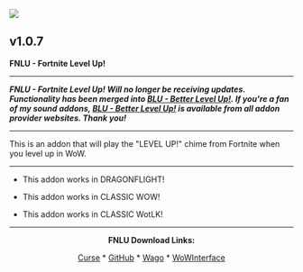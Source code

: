 [![](https://img.shields.io/static/v1?label=Donate&message=CashApp&color=brightgreen)](https://bit.ly/3fyxxSU)

v1.0.7
------------------------------

**FNLU - Fortnite Level Up!**

------------------------------

***FNLU - Fortnite Level Up! Will no longer be receiving updates. Functionality has been merged into [BLU - Better Level Up!](https://www.curseforge.com/wow/addons/blu-better-level-up "This link takes you to the Curseforge.com website, you may download it here and help support the developers."). If you're a fan of my sound addons, [BLU - Better Level Up!](https://www.curseforge.com/wow/addons/blu-better-level-up "This link takes you to the Curseforge.com website, you may download it here and help support the developers.") is available from all addon provider websites. Thank you!***

------------------------------

This is an addon that will play the "LEVEL UP!" chime from Fortnite when you level up in WoW.

------------------------------

- This addon works in DRAGONFLIGHT!

- This addon works in CLASSIC WOW!

- This addon works in CLASSIC WotLK!

------------------------------
<div align="center">

**FNLU Download Links:**

[Curse](https://www.curseforge.com/wow/addons/fnlu "This link takes you to the Curseforge.com website, you may download it here and help support the developers.") * [GitHub](https://github.com/donniedice/FNLU "This link takes you to the GitHub.com website, you may download it here.") * [Wago](https://addons.wago.io/addons/fnlu "This link takes you to the Wago.io website, you may download it here and help support the developers.") * [WoWInterface](https://wowinterface.com/downloads/info26253-FNLU-FortniteLevelUp.html "This link takes you to the WoWInterface.com website, you may download it here.")

</div>
